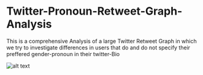 # Twitter-Pronoun-Retweet-Graph-Analysis
This is a comprehensive Analysis of a large Twitter Retweet Graph in which we try to investigate differences in users that do and do not specify their preffered gender-pronoun in their twitter-Bio

![alt text](<http:// abc.def.com/folder/image.jpg>)
